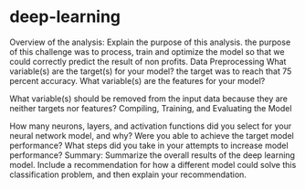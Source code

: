 # deep-learning

Overview of the analysis: Explain the purpose of this analysis.
the purpose of this challenge was to process, train and optimize the model so that we could correctly predict the result of non profits. 
Data Preprocessing
What variable(s) are the target(s) for your model?
the target was to reach that 75 percent accuracy.
What variable(s) are the features for your model?

What variable(s) should be removed from the input data because they are neither targets nor features?
Compiling, Training, and Evaluating the Model

How many neurons, layers, and activation functions did you select for your neural network model, and why?
Were you able to achieve the target model performance?
What steps did you take in your attempts to increase model performance?
Summary: Summarize the overall results of the deep learning model. Include a recommendation for how a different model could solve this classification problem, and then explain your recommendation.
